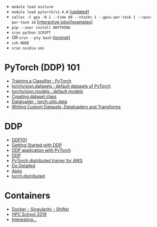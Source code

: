 - `module load esslurm`
- `module load pytorch/v1.4.0` [[updated]](https://docs.nersc.gov/analytics/machinelearning/pytorch/)
- `salloc -C gpu -N 1 --time 60 --ntasks 1 --gpus-per-task 1 --cpus-per-task 10` [[interactive jobs]](https://docs.nersc.gov/jobs/interactive/)[[examples]](https://docs.nersc.gov/jobs/examples/)
- `pip --user install ANYTHING`
- `srun python SCRIPT` 
- OR `srun --pty bash` [[prompt]](https://slurm.schedmd.com/faq.html#prompt)
- `ssh NODE`
- `srun nvidia-smi`


# PyTorch (DDP) 101

- [Training a Classifier : PyTorch](https://pytorch.org/tutorials/beginner/blitz/cifar10_tutorial.html)
- [torchvision.datasets : default datasets of PyTorch](https://pytorch.org/docs/stable/torchvision/datasets.html)
- [torchvision.models : default models](https://pytorch.org/docs/stable/torchvision/models.html) 
- [Creating dataset class](https://stanford.edu/~shervine/blog/pytorch-how-to-generate-data-parallel)
- [Dataloader : torch.utils.data](https://pytorch.org/docs/stable/data.html)
- [Writing Custom Datasets, Dataloaders and Transforms](https://pytorch.org/tutorials/beginner/data_loading_tutorial.html)

# DDP

- [DDP101](https://yangkky.github.io/2019/07/08/distributed-pytorch-tutorial.html)
- [Getting Started with DDP](https://pytorch.org/tutorials/intermediate/ddp_tutorial.html)
- [DDP application with PyTorch](https://pytorch.org/tutorials/intermediate/dist_tuto.html)
- [DDP](https://pytorch.org/docs/master/notes/ddp.html)
- [PyTorch distributed trainer for AWS](https://pytorch.org/tutorials/beginner/aws_distributed_training_tutorial.html)
- [Do Detailed](http://www.telesens.co/2019/04/04/distributed-data-parallel-training-using-pytorch-on-aws/)
- [Apex](https://nvidia.github.io/apex/index.html)
- [torch.distributed](https://pytorch.org/docs/stable/distributed.html)

# Containers

- [Docker - Singularity - Shifter](https://tin6150.github.io/psg/blogger_container_hpc.html)
- [HPC School 2019](https://ulhpc-tutorials.readthedocs.io/en/latest/containers/singularity/slides.pdf)
- [Interesting...](https://www.stackhpc.com/the-state-of-hpc-containers.html)
